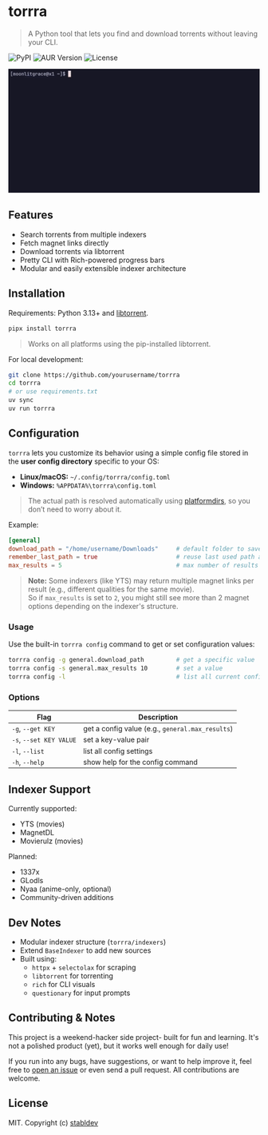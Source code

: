 # torrra

> A Python tool that lets you find and download torrents without leaving your CLI.

![PyPI](https://img.shields.io/pypi/v/torrra)
![AUR Version](https://img.shields.io/aur/version/torrra)
![License](https://img.shields.io/github/license/stabldev/torrra)

![demo](./docs/demo.gif)

## Features

- Search torrents from multiple indexers
- Fetch magnet links directly
- Download torrents via libtorrent
- Pretty CLI with Rich-powered progress bars
- Modular and easily extensible indexer architecture

## Installation

Requirements: Python 3.13+ and [libtorrent](https://libtorrent.org/).

```bash
pipx install torrra
```

> Works on all platforms using the pip-installed libtorrent.

For local development:

```bash
git clone https://github.com/yourusername/torrra
cd torrra
# or use requirements.txt
uv sync
uv run torrra
```

## Configuration

`torrra` lets you customize its behavior using a simple config file stored in the **user config directory** specific to your OS:

- **Linux/macOS:** `~/.config/torrra/config.toml`
- **Windows:** `%APPDATA%\torrra\config.toml`

> The actual path is resolved automatically using [platformdirs](https://pypi.org/project/platformdirs/), so you don’t need to worry about it.

Example:

```toml
[general]
download_path = "/home/username/Downloads"     # default folder to save torrents
remember_last_path = true                      # reuse last used path as default
max_results = 5                                # max number of results to show after search
```

> **Note:** Some indexers (like YTS) may return multiple magnet links per result (e.g., different qualities for the same movie).  
So if `max_results` is set to `2`, you might still see more than 2 magnet options depending on the indexer's structure.

### Usage

Use the built-in `torrra config` command to get or set configuration values:

```bash
torrra config -g general.download_path         # get a specific value
torrra config -s general.max_results 10        # set a value
torrra config -l                               # list all current config values
```

### Options

| Flag                  | Description                                |
|-----------------------|--------------------------------------------|
| `-g`, `--get KEY`     | get a config value (e.g., `general.max_results`) |
| `-s`, `--set KEY VALUE` | set a key-value pair                       |
| `-l`, `--list`        | list all config settings                   |
| `-h`, `--help`        | show help for the config command           |

## Indexer Support

Currently supported:

- YTS (movies)
- MagnetDL
- Movierulz (movies)

Planned:

- 1337x
- GLodls
- Nyaa (anime-only, optional)
- Community-driven additions

## Dev Notes

- Modular indexer structure (`torrra/indexers`)
- Extend `BaseIndexer` to add new sources
- Built using:
  - `httpx` + `selectolax` for scraping
  - `libtorrent` for torrenting
  - `rich` for CLI visuals
  - `questionary` for input prompts

## Contributing & Notes

This project is a weekend-hacker side project- built for fun and learning. It's not a polished product (yet), but it works well enough for daily use!

If you run into any bugs, have suggestions, or want to help improve it, feel free to [open an issue](https://github.com/stabldev/torrra/issues) or even send a pull request. All contributions are welcome.

## License

MIT. Copyright (c) [stabldev](https://github.com/stabldev)
